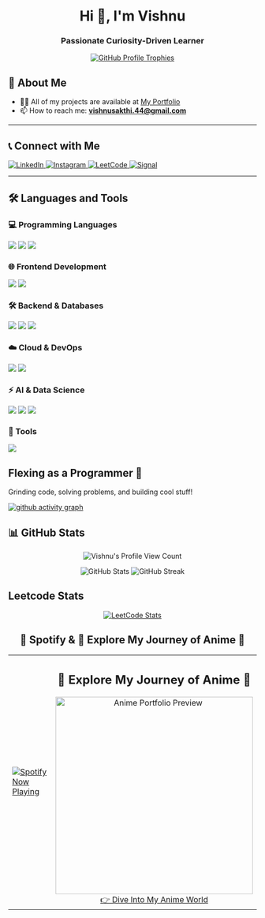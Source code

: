 <h1 align="center">Hi 👋, I'm Vishnu</h1> 
<h3 align="center">Passionate Curiosity-Driven Learner</h3>

<p align="center">
  <a href="https://github.com/ryo-ma/github-profile-trophy">
    <img src="https://github-profile-trophy.vercel.app/?username=vishnus1793&theme=onedark&no-bg=true&no-frame=true" alt="GitHub Profile Trophies" />
  </a>
</p>

## 🚀 About Me
- 👨‍💻 All of my projects are available at [My Portfolio](https://port-folio-nine-lovat.vercel.app/)
- 📫 How to reach me: **vishnusakthi.44@gmail.com**

---

## 📞 Connect with Me
<p align="left">
  <a href="https://www.linkedin.com/in/vishnu-s-0477ba246/" target="blank">
    <img src="https://img.shields.io/badge/LinkedIn-0A66C2?style=for-the-badge&logo=linkedin&logoColor=white" alt="LinkedIn" />
  </a>
  <a href="https://instagram.com/ivishnu1793" target="blank">
    <img src="https://img.shields.io/badge/Instagram-E4405F?style=for-the-badge&logo=instagram&logoColor=white" alt="Instagram" />
  </a>
  <a href="https://www.leetcode.com/vishnu1793" target="blank">
    <img src="https://img.shields.io/badge/LeetCode-FFA116?style=for-the-badge&logo=leetcode&logoColor=black" alt="LeetCode" />
  </a>
  <a href="https://signal.me/#eu/Pjsj-DYDMmFZBKgu2O8FIl3dKtsVVuXeb2HHI2DFN4S931ZTjipOLaa9TIcSwDeX" target="blank">
    <img src="https://img.shields.io/badge/Signal-3A76F0?style=for-the-badge&logo=signal&logoColor=white" alt="Signal" />
  </a>
</p>

---

## 🛠️ Languages and Tools

### 💻 Programming Languages  
<p>  
  <a href="https://www.python.org/doc/"><img src="https://img.shields.io/badge/Python-3776AB?style=for-the-badge&logo=python&logoColor=white" /></a>  
  <a href="https://docs.oracle.com/en/java/"><img src="https://img.shields.io/badge/Java-007396?style=for-the-badge&logo=java&logoColor=white" /></a>  
  <a href="https://developer.mozilla.org/en-US/docs/Web/JavaScript"><img src="https://img.shields.io/badge/JavaScript-F7DF1E?style=for-the-badge&logo=javascript&logoColor=black" /></a>  
</p>  

### 🌐 Frontend Development  
<p>  
  <a href="https://react.dev/learn"><img src="https://img.shields.io/badge/React-61DAFB?style=for-the-badge&logo=react&logoColor=black" /></a>  
  <a href="https://help.figma.com/hc/en-us"><img src="https://img.shields.io/badge/Figma-F24E1E?style=for-the-badge&logo=figma&logoColor=white" /></a>  
</p>  

### 🛠 Backend & Databases  
<p>  
  <a href="https://nodejs.org/en/docs/"><img src="https://img.shields.io/badge/Node.js-339933?style=for-the-badge&logo=node.js&logoColor=white" /></a>  
  <a href="https://www.mongodb.com/docs/"><img src="https://img.shields.io/badge/MongoDB-47A248?style=for-the-badge&logo=mongodb&logoColor=white" /></a>  
  <a href="https://github.com/vishnus1793/Obsidian_Notes/blob/main/MySql.md"><img src="https://img.shields.io/badge/MySQL-4479A1?style=for-the-badge&logo=mysql&logoColor=white" /></a>
</p>

### ☁️ Cloud & DevOps
<p>
  <a href="https://github.com/vishnus1793/Obsidian_Notes/blob/main/AWS.md"><img src="https://img.shields.io/badge/AWS-232F3E?style=for-the-badge&logo=amazon-aws&logoColor=white" /></a>
  <a href="https://github.com/vishnus1793/Obsidian_Notes/blob/main/Docker.md"><img src="https://img.shields.io/badge/Docker-2496ED?style=for-the-badge&logo=docker&logoColor=white" /></a>
<!--   <img src="https://img.shields.io/badge/Kubernetes-326CE5?style=for-the-badge&logo=kubernetes&logoColor=white" /> -->
</p>

### ⚡ AI & Data Science
<p>
  <img src="https://img.shields.io/badge/TensorFlow-FF6F00?style=for-the-badge&logo=tensorflow&logoColor=white" />
  <img src="https://img.shields.io/badge/PyTorch-EE4C2C?style=for-the-badge&logo=pytorch&logoColor=white" />
  <img src="https://img.shields.io/badge/ScikitLearn-F7931E?style=for-the-badge&logo=scikit-learn&logoColor=white" />
</p>

### 🔑 Tools 
<p><a href="https://bitwarden.com/">
  <img src="https://camo.githubusercontent.com/ff98cdc123c03716521aa80f6a8092a16e0596325b0dd1ad80547f9ccc45046a/68747470733a2f2f696d672e736869656c64732e696f2f62616467652f62697477617264656e2d2532333137354444432e7376673f7374796c653d666f722d7468652d6261646765266c6f676f3d62697477617264656e266c6f676f436f6c6f723d7768697465" /></a>

</p>

## Flexing as a Programmer 🚀  
Grinding code, solving problems, and building cool stuff!  


[![github activity graph](https://github-readme-activity-graph.vercel.app/graph?username=vishnus1793&bg_color=000000&color=ffffff&line=51f565&point=ffffff&area=true&hide_border=true)](https://github.com/ashutosh00710/github-readme-activity-graph)
<!-- <img src="https://raw.githubusercontent.com/Rithik20041/Rithik20041/output/snake.svg" alt="Snake animation" /> -->

## 📊 GitHub Stats

<p align="center">
  <img src="https://komarev.com/ghpvc/?username=vishnus1793&color=green" alt="Vishnu's Profile View Count">
</p>


<p align="center">
  <img src="https://github-readme-stats.vercel.app/api?username=vishnus1793&show_icons=true&theme=radical" alt="GitHub Stats" />
  <img src="https://github-readme-streak-stats.herokuapp.com/?user=vishnus1793&theme=radical" alt="GitHub Streak" />
</p>




## Leetcode Stats

<p align="center">
  <a href="https://leetcode.com/vishnu1793" target="_blank">
    <img title="LeetCode Stats" alt="LeetCode Stats" src="https://leetcard.jacoblin.cool/vishnu1793?ext=heatmap" />
  </a>
</p>

<div align="center">
  

  
## 🎵 Spotify & 🎴 Explore My Journey of Anime 🎌

<table>
  <tr>
    <td align="left" width="50%">
      <a href="https://spotify-github-profile.kittinanx.com/api/view?uid=31n3twwswu6rnlsqw74ptht4445y&redirect=true">
        <img src="https://spotify-github-profile.kittinanx.com/api/view?uid=31n3twwswu6rnlsqw74ptht4445y&cover_image=false&theme=default&show_offline=false&background_color=62a0ea&interchange=false" alt="Spotify Now Playing">
      </a>
    </td>
    <td align="center" width="50%">
      <h2>🎴 Explore My Journey of Anime 🎌</h2>
      <a href="https://animesite-zeta.vercel.app/">
        <img src="https://raw.githubusercontent.com/vishnus1793/Wallpapers/main/SoloLeveling%20Game.gif" alt="Anime Portfolio Preview" width="400">
      </a>
      <br>
      <a href="https://animesite-zeta.vercel.app/">👉 Dive Into My Anime World</a>
    </td>
  </tr>
</table>


